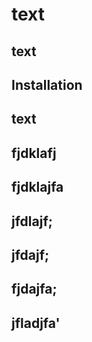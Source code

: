 
# text

## text

## Installation

## text

## fjdklafj

## fjdklajfa

## jfdlajf;

## jfdajf;

## fjdajfa;

## jfladjfa'
    
    